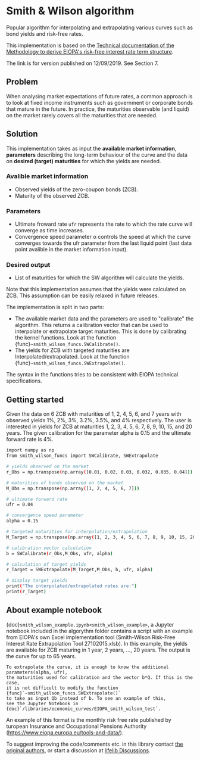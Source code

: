 # Smith & Wilson algorithm

Popular algorithm for interpolating and extrapolating various curves such as bond yields and risk-free rates. 

This implementation is based on the [Technical documentation of the Methodology to derive EIOPA's risk-free interest rate term structure](https://www.eiopa.europa.eu/sites/default/files/risk_free_interest_rate/12092019-technical_documentation.pdf).

The link is for version published on 12/09/2019. See Section 7.

## Problem

When analysing market expectations of future rates, a common approach is to look at fixed income instruments such as government or corporate bonds that mature in the future. In practice, the maturities observable (and liquid) on the market rarely covers all the maturities that are needed.

## Solution

This implementation takes as input the <b>available market information</b>, <b>parameters</b> describing the long-term behaviour of the curve and the data on <b>desired (target) maturities</b> for which the yields are needed.

### Avalible market information
- Observed yields of the zero-coupon bonds (ZCB).
- Maturity of the observed ZCB.

### Parameters
- Ultimate froward rate `ufr` represents the rate to which the rate curve will converge as time increases.
- Convergence speed parameter α controls the speed at which the curve converges towards the ufr parameter from the last liquid point (last data point avalible in the market information input).

### Desired output
- List of maturities for which the SW algorithm will calculate the yields.

Note that this implementation assumes that the yields were calculated on ZCB. This assumption can be easily relaxed in future releases.

The implementation is split in two parts: 

- The available market data and the parameters are used to "calibrate" the algorithm. This returns a calibration vector that can be used to interpolate or extrapolate target maturities. This is done by calibrating the kernel functions. Look at the function {func}`~smith_wilson_funcs.SWCalibrate()`.
- The yields for ZCB with targeted maturities are Interpolated/extrapolated. Look at the function {func}`~smith_wilson_funcs.SWExtrapolate()`.

The syntax in the functions tries to be consistent with EIOPA technical specifications.

## Getting started

Given the data on 6 ZCB with maturities of 1, 2, 4, 5, 6, and 7 years with observed yields 1%, 2%, 3%, 3.2%, 3.5%, and 4% respectively. The user is interested in yields for ZCB at maturities 1, 2, 3, 4, 5, 6, 7, 8, 9, 10, 15, and 20 years. The given calibration for the parameter alpha is 0.15 and the ultimate forward rate is 4%. 

```bash
import numpy as np
from smith_wilson_funcs import SWCalibrate, SWExtrapolate

# yields observed on the market
r_Obs = np.transpose(np.array([0.01, 0.02, 0.03, 0.032, 0.035, 0.04])) 

# maturities of bonds observed on the market
M_Obs = np.transpose(np.array([1, 2, 4, 5, 6, 7]))  

# ultimate forward rate
ufr = 0.04 

# convergence speed parameter
alpha = 0.15 

# targeted maturities for interpolation/extrapolation
M_Target = np.transpose(np.array([1, 2, 3, 4, 5, 6, 7, 8, 9, 10, 15, 20])) 

# calibration vector calculation
b = SWCalibrate(r_Obs,M_Obs, ufr, alpha) 

# calculation of target yields
r_Target = SWExtrapolate(M_Target,M_Obs, b, ufr, alpha)

# display target yields
print("The interpolated/extrapolated rates are:") 
print(r_Target)
```

## About example notebook

{doc}`smith_wilson_example.ipynb<smith_wilson_example>`, 
a Jupyter notebook included in the algorythm folder
contains a script with an example from EIOPA's own Excel implementation tool 
(Smith-Wilson Risk-Free Interest Rate Extrapolation Tool 27102015.xlsb). 
In this example, the yields are available for ZCB maturing in 1 year, 2 years, ..., 20 years. The output is the curve for up to 65 years.

```{note}
To extrapolate the curve, it is enough to know the additional parameters(alpha, ufr), 
the maturities used for calibration and the vector b*Q. If this is the case, 
it is not difficult to modify the function {func}`~smith_wilson_funcs.SWExtrapolate()` 
to take as input Qb instead of b. To see an example of this, 
see the Jupyter Notebook in  {doc}`/libraries/economic_curves/EIOPA_smith_wilson_test`.
```

An example of this format is the monthly risk free rate published by turopean Insurance and 
Occupational Pensions Authority (<https://www.eiopa.europa.eu/tools-and-data/>).

To suggest improving the code/comments etc. in this library
contact [the original authors](https://github.com/open-source-modelling), 
or start a discussion at [lifelib Discussions](https://github.com/lifelib-dev/lifelib/discussions).
